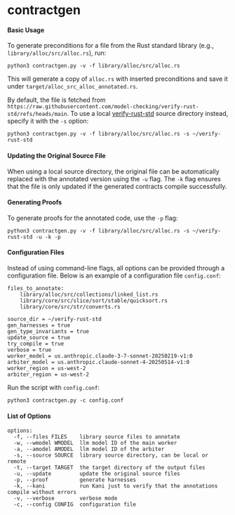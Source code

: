 # contractgen

#### Basic Usage

To generate preconditions for a file from the Rust standard library (e.g., `library/alloc/src/alloc.rs`), run:

`python3 contractgen.py -v -f library/alloc/src/alloc.rs`

This will generate a copy of `alloc.rs` with inserted preconditions and save it under `target/alloc_src_alloc_annotated.rs`.

By default, the file is fetched from `https://raw.githubusercontent.com/model-checking/verify-rust-std/refs/heads/main`. To use a local [verify-rust-std](https://github.com/model-checking/verify-rust-std) source directory instead, specify it with the `-s` option:

`python3 contractgen.py -v -f library/alloc/src/alloc.rs -s ~/verify-rust-std`

#### Updating the Original Source File

When using a local source directory, the original file can be automatically replaced with the annotated version using the `-u` flag. The `-k` flag ensures that the file is only updated if the generated contracts compile successfully.

#### Generating Proofs

To generate proofs for the annotated code, use the `-p` flag:

`python3 contractgen.py -v -f library/alloc/src/alloc.rs -s ~/verify-rust-std -u -k -p`

#### Configuration Files

Instead of using command-line flags, all options can be provided through a configuration file. Below is an example of a configuration file `config.conf`:
```
files_to_annotate:
    library/alloc/src/collections/linked_list.rs
    library/core/src/slice/sort/stable/quicksort.rs
    library/core/src/str/converts.rs

source_dir = ~/verify-rust-std
gen_harnesses = true
gen_type_invariants = true
update_source = true
try_compile = true
verbose = true
worker_model = us.anthropic.claude-3-7-sonnet-20250219-v1:0
arbiter_model = us.anthropic.claude-sonnet-4-20250514-v1:0
worker_region = us-west-2
arbiter_region = us-west-2
```

Run the script with `config.conf`:

`python3 contractgen.py -c config.conf`

#### List of Options

```
options:
  -f, --files FILES    library source files to annotate
  -w, --wmodel WMODEL  llm model ID of the main worker
  -a, --amodel AMODEL  llm model ID of the arbiter
  -s, --source SOURCE  library source directory, can be local or remote
  -t, --target TARGET  the target directory of the output files
  -u, --update         update the original source files
  -p, --proof          generate harnesses
  -k, --kani           run Kani just to verify that the annotations compile without errors
  -v, --verbose        verbose mode
  -c, --config CONFIG  configuration file
```